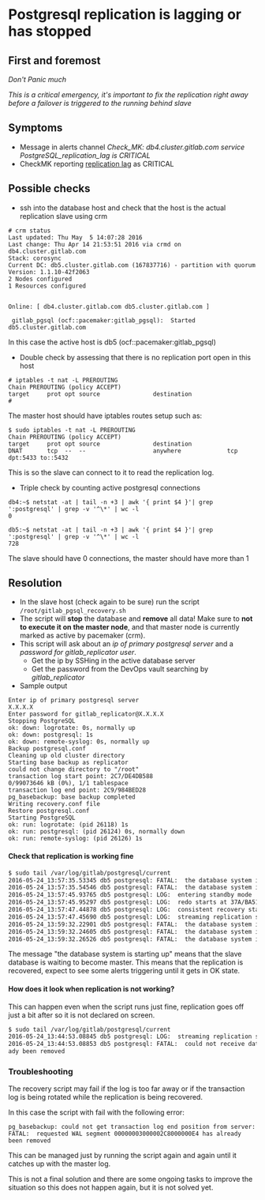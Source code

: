 # Postgresql replication is lagging or has stopped

## First and foremost

*Don't Panic much*

*This is a critical emergency, it's important to fix the replication right away before a failover is triggered to the running behind slave*

## Symptoms

* Message in alerts channel _Check_MK: db4.cluster.gitlab.com service PostgreSQL\_replication\_lag is CRITICAL_
* CheckMK reporting [replication lag](https://checkmk.gitlap.com/gitlab/check_mk/index.py?start_url=%2Fgitlab%2Fcheck_mk%2Fview.py%3Ffilled_in%3Dfilter%26_transid%3D1462456721%252F49547588%26host_address%3D%26host_address_prefix%3Dyes%26opthost_group%3D%26hostgroups%3D%26opthost_contact_group%3D%26optservice_group%3D%26optservice_contact_group%3D%26svc_last_state_change_from%3D%26svc_last_state_change_from_range%3D3600%26svc_last_state_change_until%3D%26svc_last_state_change_until_range%3D3600%26svc_last_check_from%3D%26svc_last_check_from_range%3D3600%26svc_last_check_until%3D%26svc_last_check_until_range%3D3600%26host_tag_0_grp%3D%26host_tag_0_op%3D%26host_tag_0_val%3D%26host_tag_1_grp%3D%26host_tag_1_op%3D%26host_tag_1_val%3D%26host_tag_2_grp%3D%26host_tag_2_op%3D%26host_tag_2_val%3D%26host_regex%3D%26hostalias%3D%26hst0%3Don%26hst1%3Don%26hst2%3Don%26hstp%3Don%26is_summary_host%3D-1%26is_host_in_notification_period%3D-1%26service_regex%3DPostgreSQL_replication_lag%26service_display_name%3D%26service_output%3D%26check_command%3D%26st0%3Don%26st1%3Don%26st2%3Don%26st3%3Don%26stp%3Don%26hdst0%3Don%26hdst1%3Don%26hdst2%3Don%26hdst3%3Don%26hdstp%3Don%26is_service_acknowledged%3D-1%26is_service_scheduled_downtime_depth%3D-1%26is_service_in_notification_period%3D-1%26svc_notif_number_from%3D%26svc_notif_number_until%3D%26is_in_downtime%3D-1%26is_service_staleness%3D-1%26is_service_active_checks_enabled%3D-1%26is_service_notifications_enabled%3D-1%26is_service_is_flapping%3D-1%26is_aggr_service_used%3D-1%26site%3D%26is_host_favorites%3D-1%26is_service_favorites%3D-1%26search%3DSearch%26selection%3D4180c282-cbc6-4510-8323-faf9e2675b84%26view_name%3Dsearchsvc) as CRITICAL

## Possible checks

* ssh into the database host and check that the host is the actual replication slave using crm

```
# crm status
Last updated: Thu May  5 14:07:28 2016
Last change: Thu Apr 14 21:53:51 2016 via crmd on db4.cluster.gitlab.com
Stack: corosync
Current DC: db5.cluster.gitlab.com (167837716) - partition with quorum
Version: 1.1.10-42f2063
2 Nodes configured
1 Resources configured


Online: [ db4.cluster.gitlab.com db5.cluster.gitlab.com ]

 gitlab_pgsql (ocf::pacemaker:gitlab_pgsql):  Started db5.cluster.gitlab.com
```

In this case the active host is db5 (ocf::pacemaker:gitlab_pgsql)

* Double check by assessing that there is no replication port open in this host

```
# iptables -t nat -L PREROUTING
Chain PREROUTING (policy ACCEPT)
target     prot opt source               destination
#
```

The master host should have iptables routes setup such as:

```
$ sudo iptables -t nat -L PREROUTING
Chain PREROUTING (policy ACCEPT)
target     prot opt source               destination
DNAT       tcp  --  --                   anywhere             tcp dpt:5433 to::5432
```

This is so the slave can connect to it to read the replication log.

* Triple check by counting active postgresql connections

```
db4:~$ netstat -at | tail -n +3 | awk '{ print $4 }'| grep ':postgresql' | grep -v '^\*' | wc -l
0

db5:~$ netstat -at | tail -n +3 | awk '{ print $4 }'| grep ':postgresql' | grep -v '^\*' | wc -l
728
```

The slave should have 0 connections, the master should have more than 1


## Resolution

* In the slave host (check again to be sure) run the script `/root/gitlab_pgsql_recovery.sh`
* The script will **stop** the database and **remove** all data! Make sure to **not to execute it on the master node**,
and that master node is currently marked as active by pacemaker (crm).
* This script will ask about an *ip of primary postgresql server* and a *password for gitlab_replicator user*.
  * Get the ip by SSHing in the active database server
  * Get the password from the DevOps vault searching by _gitlab_replicator_
* Sample output

```
Enter ip of primary postgresql server
X.X.X.X
Enter password for gitlab_replicator@X.X.X.X
Stopping PostgreSQL
ok: down: logrotate: 0s, normally up
ok: down: postgresql: 1s
ok: down: remote-syslog: 0s, normally up
Backup postgresql.conf
Cleaning up old cluster directory
Starting base backup as replicator
could not change directory to "/root"
transaction log start point: 2C7/DE4DB588
0/99073646 kB (0%), 1/1 tablespace
transaction log end point: 2C9/984BED28
pg_basebackup: base backup completed
Writing recovery.conf file
Restore postgresql.conf
Starting PostgreSQL
ok: run: logrotate: (pid 26118) 1s
ok: run: postgresql: (pid 26124) 0s, normally down
ok: run: remote-syslog: (pid 26126) 1s
```

#### Check that replication is working fine

``` bash
$ sudo tail /var/log/gitlab/postgresql/current
2016-05-24_13:57:35.53345 db5 postgresql: FATAL:  the database system is starting up
2016-05-24_13:57:35.54546 db5 postgresql: FATAL:  the database system is starting up
2016-05-24_13:57:45.93765 db5 postgresql: LOG:  entering standby mode
2016-05-24_13:57:45.95297 db5 postgresql: LOG:  redo starts at 37A/BA51300
2016-05-24_13:57:47.44878 db5 postgresql: LOG:  consistent recovery state reached at 37A/15A68E30
2016-05-24_13:57:47.45690 db5 postgresql: LOG:  streaming replication successfully connected to primary
2016-05-24_13:59:32.22901 db5 postgresql: FATAL:  the database system is starting up
2016-05-24_13:59:32.24605 db5 postgresql: FATAL:  the database system is starting up
2016-05-24_13:59:32.26526 db5 postgresql: FATAL:  the database system is starting up
```

The message "the database system is starting up" means that the slave database is waiting to become master.
This means that the replication is recovered, expect to see some alerts triggering until it gets in OK state.

#### How does it look when replication is not working?

This can happen even when the script runs just fine, replication goes off just a bit after so it is not declared on screen.

``` bash
$ sudo tail /var/log/gitlab/postgresql/current
2016-05-24_13:44:53.08845 db5 postgresql: LOG:  streaming replication successfully connected to primary
2016-05-24_13:44:53.08853 db5 postgresql: FATAL:  could not receive data from WAL stream: FATAL:  requested WAL segment 0000000400000379000000B1 has alre
ady been removed
```

### Troubleshooting

The recovery script may fail if the log is too far away or if the transaction log is being rotated while the replication is being recovered.

In this case the script with fail with the following error:
```
pg_basebackup: could not get transaction log end position from server: FATAL:  requested WAL segment 00000003000002C8000000E4 has already been removed
```

This can be managed just by running the script again and again until it catches up with the master log.

This is not a final solution and there are some ongoing tasks to improve the situation so this does not happen again, but it is not solved yet.
